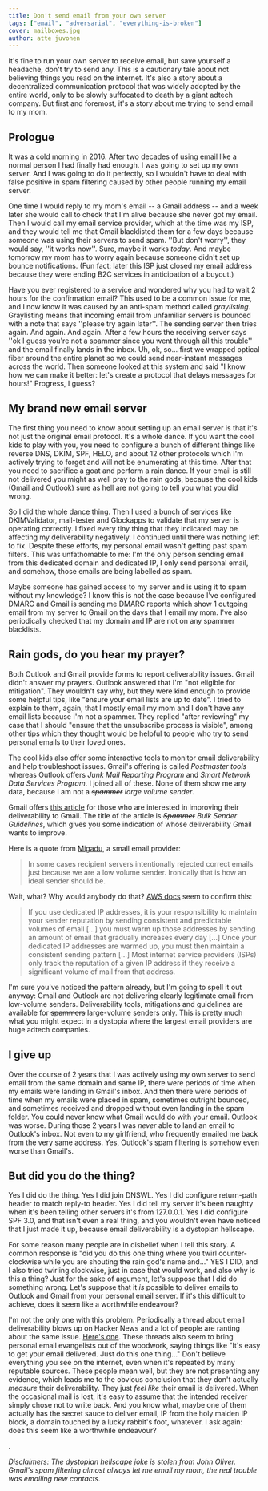 ```yaml
---
title: Don't send email from your own server
tags: ["email", "adversarial", "everything-is-broken"]
cover: mailboxes.jpg
author: atte juvonen
---
```


It's fine to run your own server to receive email, but save yourself a headache, don't try to send any. This is a cautionary tale about not believing things you read on the internet. It's also a story about a decentralized communication protocol that was widely adopted by the entire world, only to be slowly suffocated to death by a giant adtech company. But first and foremost, it's a story about me trying to send email to my mom.

<re-img
    src="mailboxes.jpg"
    title="Photo by Mathyas Kurmann on Unsplash"
    href="https://unsplash.com/photos/fb7yNPbT0l8"
    >
</re-img>

## Prologue

It was a cold morning in 2016. After two decades of using email like a normal person I had finally had enough. I was going to set up my own server. And I was going to do it perfectly, so I wouldn't have to deal with false positive in spam filtering caused by other people running my email server.

One time I would reply to my mom's email -- a Gmail address -- and a week later she would call to check that I'm alive because she never got my email. Then I would call my email service provider, which at the time was my ISP, and they would tell me that Gmail blacklisted them for a few days because someone was using their servers to send spam. ''But don't worry'', they would say, ''it works now''. Sure, maybe it works _today_. And maybe tomorrow my mom has to worry again because someone didn't set up bounce notifications. (Fun fact: later this ISP just closed my email address because they were ending B2C services in anticipation of a buyout.)

Have you ever registered to a service and wondered why you had to wait 2 hours for the confirmation email? This used to be a common issue for me, and I now know it was caused by an anti-spam method called _graylisting_. Graylisting means that incoming email from unfamiliar servers is bounced with a note that says ''please try again later''. The sending server then tries again. And again. And again. After a few hours the receiving server says ''ok I guess you're not a spammer since you went through all this trouble'' and the email finally lands in the inbox. Uh, ok, so... first we wrapped optical fiber around the entire planet so we could send near-instant messages across the world. Then someone looked at this system and said "I know how we can make it better: let's create a protocol that delays messages for hours!" Progress, I guess?

## My brand new email server

The first thing you need to know about setting up an email server is that it's not just the original email protocol. It's a whole dance. If you want the cool kids to play with you, you need to configure a bunch of different things like reverse DNS, DKIM, SPF, HELO, and about 12 other protocols which I'm actively trying to forget and will not be enumerating at this time. After that you need to sacrifice a goat and perform a rain dance. If your email is still not delivered you might as well pray to the rain gods, because the cool kids (Gmail and Outlook) sure as hell are not going to tell you what you did wrong.

So I did the whole dance thing. Then I used a bunch of services like DKIMValidator, mail-tester and Glockapps to validate that my server is operating correctly. I fixed every tiny thing that they indicated may be affecting my deliverability negatively. I continued until there was nothing left to fix. Despite these efforts, my personal email wasn't getting past spam filters. This was unfathomable to me: I'm the only person sending email from this dedicated domain and dedicated IP, I only send personal email, and somehow, those emails are being labelled as spam.

Maybe someone has gained access to my server and is using it to spam without my knowledge? I know this is not the case because I've configured DMARC and Gmail is sending me DMARC reports which show 1 outgoing email from my server to Gmail on the days that I email my mom. I've also periodically checked that my domain and IP are not on any spammer blacklists.

## Rain gods, do you hear my prayer?

Both Outlook and Gmail provide forms to report deliverability issues. Gmail didn't answer my prayers. Outlook answered that I'm "not eligible for mitigation". They wouldn't say why, but they were kind enough to provide some helpful tips, like "ensure your email lists are up to date". I tried to explain to them, again, that I mostly email my mom and I don't have any email lists because I'm not a spammer. They replied "after reviewing" my case that I should "ensure that the unsubscribe process is visible", among other tips which they thought would be helpful to people who try to send personal emails to their loved ones.

The cool kids also offer some interactive tools to monitor email deliverability and help troubleshoot issues. Gmail's offering is called _Postmaster tools_ whereas Outlook offers _Junk Mail Reporting Program_ and _Smart Network Data Services Program_. I joined all of these. None of them show me any data, because I am not a _~~spammer~~ large volume sender_.

Gmail offers <a href="https://support.google.com/mail/answer/81126" target="_blank">this article</a> for those who are interested in improving their deliverability to Gmail. The title of the article is _~~Spammer~~ Bulk Sender Guidelines_, which gives you some indication of whose deliverability Gmail wants to improve.

Here is a quote from <a href="https://www.migadu.com/en/guides/deliverability.html" target="_blank">Migadu</a>, a small email provider:

> In some cases recipient servers intentionally rejected correct emails just because we are a low volume sender. Ironically that is how an ideal sender should be.

Wait, what? Why would anybody do that? <a href="https://docs.aws.amazon.com/ses/latest/DeveloperGuide/dedicated-ips.html#dedicated-ips-managed-reputation" target="_blank">AWS docs</a> seem to confirm this:

> If you use dedicated IP addresses, it is your responsibility to maintain your sender reputation by sending consistent and predictable volumes of email [...] you must warm up those addresses by sending an amount of email that gradually increases every day [...] Once your dedicated IP addresses are warmed up, you must then maintain a 
consistent sending pattern [...] Most internet service providers (ISPs) only track the reputation of a given IP address if they receive a significant volume of mail from that address.

<re-img
    src="spam-meme.jpg"
    title="Meme"
    meme=True
    >
</re-img>

I'm sure you've noticed the pattern already, but I'm going to spell it out anyway: Gmail and Outlook are not delivering clearly legitimate email from low-volume senders. Deliverability tools, mitigations and guidelines are available for ~~spammers~~ large-volume senders only. This is pretty much what you might expect in a dystopia where the largest email providers are huge adtech companies.

## I give up

Over the course of 2 years that I was actively using my own server to send email from the same domain and same IP, there were periods of time when my emails were landing in Gmail's inbox. And then there were periods of time when my emails were placed in spam, sometimes outright bounced, and sometimes received and dropped without even landing in the spam folder. You could never know what Gmail would do with your email. Outlook was worse. During those 2 years I was _never_ able to land an email to Outlook's inbox. Not even to my girlfriend, who frequently emailed me back from the very same address. Yes, Outlook's spam filtering is somehow even worse than Gmail's.

## But did you do the thing?

Yes I did do the thing. Yes I did join DNSWL. Yes I did configure return-path header to match reply-to header. Yes I did tell my server it's been naughty when it's been telling other servers it's from 127.0.0.1. Yes I did configure SPF 3.0, and that isn't even a real thing, and you wouldn't even have noticed that I just made it up, because email deliverability is a dystopian hellscape.

For some reason many people are in disbelief when I tell this story. A common response is "did you do this one thing where you twirl counter-clockwise while you are shouting the rain god's name and..." YES I DID, and I also tried twirling clockwise, just in case that would work, and also why is this a thing? Just for the sake of argument, let's suppose that I did do something wrong. Let's suppose that it _is_ possible to deliver emails to Outlook and Gmail from your personal email server. If it's this difficult to achieve, does it seem like a worthwhile endeavour?

I'm not the only one with this problem. Periodically a thread about email deliverability blows up on Hacker News and a lot of people are ranting about the same issue. <a href="https://news.ycombinator.com/item?id=19756125" target="_blank">Here's one</a>. These threads also seem to bring personal email evangelists out of the woodwork, saying things like "It's easy to get your email delivered. Just do this one thing..." Don't believe everything you see on the internet, even when it's repeated by many reputable sources. These people mean well, but they are not presenting any evidence, which leads me to the obvious conclusion that they don't actually _measure_ their deliverability. They just _feel like_ their email is delivered. When the occasional mail is lost, it's easy to assume that the intended receiver simply chose not to write back. And you know what, maybe one of them actually has the secret sauce to deliver email, IP from the holy maiden IP block, a domain touched by a lucky rabbit's foot, whatever. I ask again: does this seem like a worthwhile endeavour?

.

_Disclaimers: The dystopian hellscape joke is stolen from John Oliver. Gmail's spam filtering almost always let me email my mom, the real trouble was emailing new contacts._
